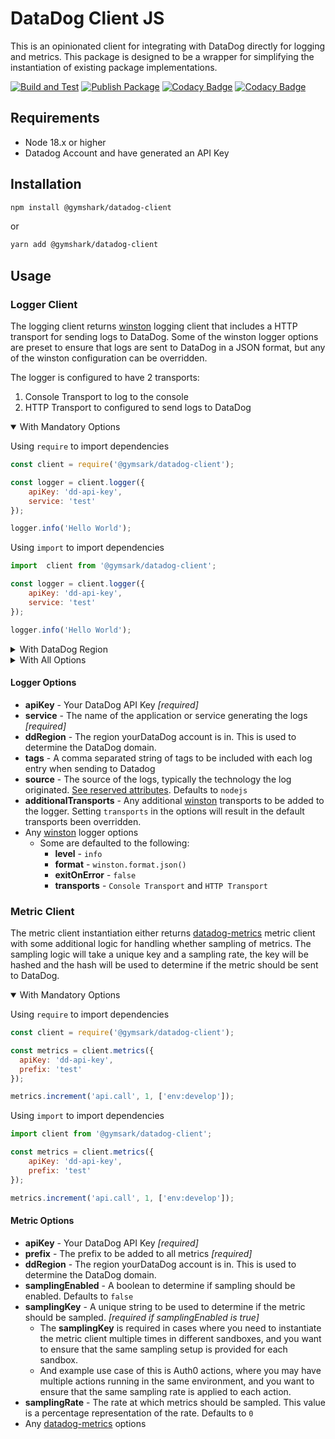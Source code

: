 # DataDog Client JS

This is an opinionated client for integrating with DataDog directly for logging and metrics. 
This package is designed to be a wrapper for simplifying the instantiation of existing package implementations.

[![Build and Test](https://github.com/gymshark/datadog-client-js/actions/workflows/build.yaml/badge.svg)](https://github.com/gymshark/datadog-client-js/actions/workflows/build.yaml)
[![Publish Package](https://github.com/gymshark/datadog-client-js/actions/workflows/publish.yaml/badge.svg?event=release)](https://github.com/gymshark/datadog-client-js/actions/workflows/publish.yaml)
[![Codacy Badge](https://app.codacy.com/project/badge/Grade/51830d3cc410417c94543df82dc09a6f)](https://app.codacy.com/gh/gymshark/datadog-client-js/dashboard?utm_source=gh&utm_medium=referral&utm_content=&utm_campaign=Badge_grade)
[![Codacy Badge](https://app.codacy.com/project/badge/Coverage/51830d3cc410417c94543df82dc09a6f)](https://app.codacy.com/gh/gymshark/datadog-client-js/dashboard?utm_source=gh&utm_medium=referral&utm_content=&utm_campaign=Badge_coverage)

## Requirements

* Node 18.x or higher
* Datadog Account and have generated an API Key

## Installation

```bash
npm install @gymshark/datadog-client
```
or
```bash
yarn add @gymshark/datadog-client
```

## Usage

### Logger Client
The logging client returns [winston](https://www.npmjs.com/package/winston) logging client that includes a HTTP transport for sending logs to DataDog.
Some of the winston logger options are preset to ensure that logs are sent to DataDog in a JSON format, but any of the winston configuration can be overridden.

The logger is configured to have 2 transports:
1. Console Transport to log to the console
2. HTTP Transport to configured to send logs to DataDog

<details open>
<summary>With Mandatory Options</summary>

Using `require` to import dependencies
```javascript
const client = require('@gymsark/datadog-client');

const logger = client.logger({
    apiKey: 'dd-api-key',
    service: 'test'
});

logger.info('Hello World');
```

Using `import` to import dependencies
```javascript
import  client from '@gymsark/datadog-client';

const logger = client.logger({
    apiKey: 'dd-api-key',
    service: 'test'
});

logger.info('Hello World');
```
</details>

<details>
<summary>With DataDog Region</summary>

Using `require` to import dependencies
```javascript
const client = require('@gymsark/datadog-client');

const logger = client.logger({
    apiKey: 'dd-api-key',
    service: 'test',
    ddRegion: 'eu'
});

logger.info('Hello World');
```

Using `import` to import dependencies
```javascript
import  client from '@gymsark/datadog-client';

const logger = client.logger({
    apiKey: 'dd-api-key',
    service: 'test',
    ddRegion: 'eu'
});

logger.info('Hello World');
```
</details>
<details>
<summary>With All Options</summary>

Using `require` to import dependencies
```javascript
const client = require('@gymsark/datadog-client');
const winston = require('winston');

const logger = client.logger({
    apiKey: 'dd-api-key',
    service: 'test',
    ddRegion: 'eu',
    tags: 'env:develop,app:this-service,version:1.0.0',
    level: `debug`,
    format: winston.format.combine(
        winston.format.timestamp(),
        winston.format.json()
    ),
  additionalTransports: [
        new winston.transports.File({ filename: 'error.log', level: 'error' })
    ]
});

logger.info('Hello World');
```

Using `import` to import dependencies
```javascript
import  client from '@gymsark/datadog-client';
import winston from 'winston';

const logger = client.logger({
    apiKey: 'dd-api-key',
    service: 'test',
    ddRegion: 'eu',
    tags: 'env:develop,app:this-service,version:1.0.0',
    level: `debug`,
    format: winston.format.combine(
        winston.format.timestamp(),
        winston.format.json()
    ),
  additionalTransports: [
        new winston.transports.File({ filename: 'error.log', level: 'error' })
    ]
});
logger.info('Hello World');
```
</details>

#### Logger Options
- **apiKey** - Your DataDog API Key *[required]*
- **service** - The name of the application or service generating the logs *[required]*
- **ddRegion** - The region yourDataDog account is in. This is used to determine the DataDog domain.
- **tags** - A comma separated string of tags to be included with each log entry when sending to Datadog
- **source** - The source of the logs, typically the technology the log originated. [See reserved attributes](https://docs.datadoghq.com/logs/log_configuration/attributes_naming_convention/#reserved-attributes). Defaults to `nodejs`
- **additionalTransports** - Any additional [winston](https://www.npmjs.com/package/winston) transports to be added to the logger. Setting `transports` in the options will result in the default transports been overridden.
- Any [winston](https://www.npmjs.com/package/winston) logger options
  - Some are defaulted to the following:
    - **level** - `info`
    - **format** - `winston.format.json()`
    - **exitOnError** - `false`
    - **transports** - `Console Transport` and `HTTP Transport`

### Metric Client
The metric client instantiation either returns [datadog-metrics](https://www.npmjs.com/package/datadog-metrics) metric client with some additional logic for handling whether sampling of metrics.
The sampling logic will take a unique key and a sampling rate, the key will be hashed and the hash will be used to determine if the metric should be sent to DataDog.

<details open>
<summary>With Mandatory Options</summary>

Using `require` to import dependencies
```javascript
const client = require('@gymsark/datadog-client');

const metrics = client.metrics({
  apiKey: 'dd-api-key',
  prefix: 'test'
});

metrics.increment('api.call', 1, ['env:develop']);
```

Using `import` to import dependencies
```javascript
import client from '@gymsark/datadog-client';

const metrics = client.metrics({
    apiKey: 'dd-api-key',
    prefix: 'test'
});

metrics.increment('api.call', 1, ['env:develop']);
```
</details>

#### Metric Options
- **apiKey** - Your DataDog API Key *[required]*
- **prefix** - The prefix to be added to all metrics *[required]*
- **ddRegion** - The region yourDataDog account is in. This is used to determine the DataDog domain.
- **samplingEnabled** - A boolean to determine if sampling should be enabled. Defaults to `false`
- **samplingKey** - A unique string to be used to determine if the metric should be sampled. *[required if samplingEnabled is true]*
  - The **samplingKey** is required in cases where you need to instantiate the metric client multiple times in different sandboxes,
    and you want to ensure that the same sampling setup is provided for each sandbox.
  - And example use case of this is Auth0 actions, where you may have multiple actions running in the same environment,
    and you want to ensure that the same sampling rate is applied to each action.
- **samplingRate** - The rate at which metrics should be sampled. This value is a percentage representation of the rate. Defaults to `0`
- Any [datadog-metrics](https://www.npmjs.com/package/datadog-metrics) options